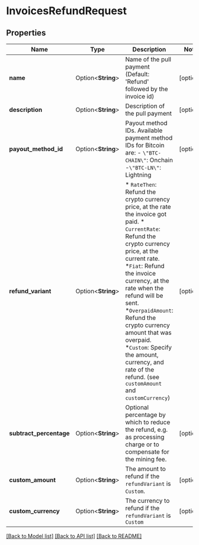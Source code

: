 # InvoicesRefundRequest

## Properties

Name | Type | Description | Notes
------------ | ------------- | ------------- | -------------
**name** | Option<**String**> | Name of the pull payment (Default: 'Refund' followed by the invoice id) | [optional]
**description** | Option<**String**> | Description of the pull payment | [optional]
**payout_method_id** | Option<**String**> | Payout method IDs. Available payment method IDs for Bitcoin are:   - `\"BTC-CHAIN\"`: Onchain    -`\"BTC-LN\"`: Lightning | [optional]
**refund_variant** | Option<**String**> | * `RateThen`: Refund the crypto currency price, at the rate the invoice got paid.  * `CurrentRate`: Refund the crypto currency price, at the current rate.  *`Fiat`: Refund the invoice currency, at the rate when the refund will be sent.  *`OverpaidAmount`: Refund the crypto currency amount that was overpaid.  *`Custom`: Specify the amount, currency, and rate of the refund. (see `customAmount` and `customCurrency`) | [optional]
**subtract_percentage** | Option<**String**> | Optional percentage by which to reduce the refund, e.g. as processing charge or to compensate for the mining fee. | [optional]
**custom_amount** | Option<**String**> | The amount to refund if the `refundVariant` is `Custom`. | [optional]
**custom_currency** | Option<**String**> | The currency to refund if the `refundVariant` is `Custom` | [optional]

[[Back to Model list]](../README.md#documentation-for-models) [[Back to API list]](../README.md#documentation-for-api-endpoints) [[Back to README]](../README.md)


